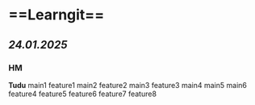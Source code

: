 # ==Learngit==
## *24.01.2025*
### HM
**Tudu**
main1
feature1
main2
feature2
main3
feature3
main4
main5
main6
feature4
feature5
feature6
feature7
feature8